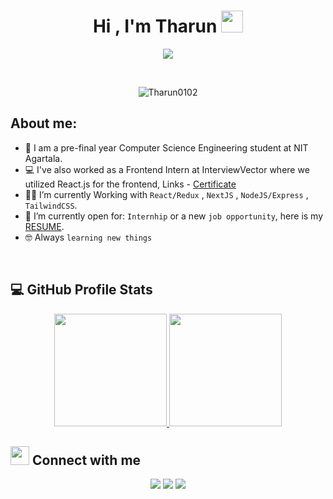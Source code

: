 <h1 align="center">Hi , I'm Tharun <img src="https://media.giphy.com/media/hvRJCLFzcasrR4ia7z/giphy.gif" width="35"></h1>
<p align="center">
  <a href="https://github.com/DenverCoder1/readme-typing-svg"><img src="https://readme-typing-svg.herokuapp.com?lines=Computer+Science+Student;Web+Developer;DS%20|%20Algorithms%20|%20OOP%20;Specialist%20on%20Codeforces;Always%20learning%20new%20things&center=true&width=500&height=50"></a>
</p>


<br>

<p align="center"> 
	<img src="https://komarev.com/ghpvc/?username=Tharun0102&label=Profile%20views&color=0e75b6&style=plastic" alt="Tharun0102" /> 
</p>


## About me:
- :school: I am a pre-final year Computer Science Engineering student at NIT Agartala.
- :computer: I've also worked as a Frontend Intern at InterviewVector where we utilized React.js for the frontend, Links - [Certificate](https://drive.google.com/file/d/1sLbYxhV55XKUH5_LII-xHSIupPEVPVop/view?usp=sharing)
- :student: I’m currently Working with `React/Redux` , `NextJS` , `NodeJS/Express` , `TailwindCSS`.
- :thinking: I’m currently open for: `Internhip` or a new `job opportunity`, here is my [RESUME](https://drive.google.com/file/d/1CLrkoFu2vfrCId2kedZTTcP5B2-xN3bs/view?usp=sharing).
- :nerd_face: Always `learning new things`

<br>



## 💻 GitHub Profile Stats
  <p align="center">
<a href="https://github.com/Tharun0102">
  <img height="180em" src="https://github-readme-stats-eight-theta.vercel.app/api?username=Tharun0102&show_icons=true&theme=algolia&include_all_commits=true&count_private=true"/>
  <img height="180em" src="https://github-readme-stats-eight-theta.vercel.app/api/top-langs/?username=Tharun0102&layout=compact&langs_count=8&theme=algolia"/>
</a>
</p>


## <img src="https://media.giphy.com/media/iY8CRBdQXODJSCERIr/giphy.gif" width="30px"> Connect with me
<p align="center">
<a href="https://linkedin.com/in/Tharun0102"><img src="https://img.shields.io/badge/-Tharun%20Chowdary-blue?style=flat&logo=Linkedin&logoColor=white""/></a>
<a href="mailto:rallapallitharun14@gmail.com"><img src="https://img.shields.io/badge/-Tharun%20Chowdary-red?style=flat&logo=Gmail&logoColor=white""/></a>
<a href="https://instagram.com/tharunchowdary112"><img src="https://img.shields.io/badge/-%40tharunchowdary112-E4405F?style=flat&logo=Instagram&logoColor=white"/></a>
</p>


